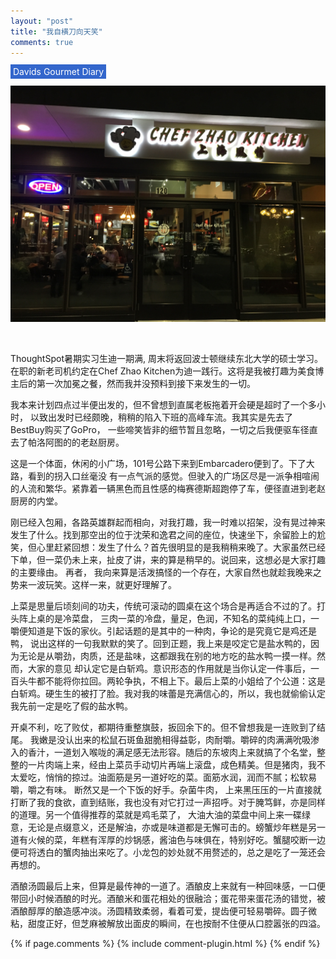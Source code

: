 ```yaml
---
layout: "post"
title: "我自横刀向天笑"
comments: true
---
```

<span style="background-color:rgba(51, 102, 204,1); color:white; padding:3px 4px;">Davids Gourmet Diary</span>&nbsp;&nbsp;&nbsp;
<br/>

![chef zhao kitchen](/images/Chef-Zhao-Kitchen-Palo-Alto-exterior-decor.jpg)

<br/>

ThoughtSpot暑期实习生迪一期满, 周末将返回波士顿继续东北大学的硕士学习。
在职的新老司机约定在Chef Zhao Kitchen为迪一践行。这将是我被打趣为美食博主后的第一次加冕之餐，然而我并没预料到接下来发生的一切。

我本来计划四点过半便出发的，但不曾想到直属老板拖着开会硬是超时了一个多小时，
以致出发时已经颇晚，稍稍的陷入下班的高峰车流。我其实是先去了BestBuy购买了GoPro，
一些啼笑皆非的细节暂且忽略，一切之后我便驱车径直去了帕洛阿图的的老赵厨房。

这是一个体面，休闲的小广场，101号公路下来到Embarcadero便到了。下了大路，看到的拐入口丝毫没
有一点气派的感觉。但驶入的广场区尽是一派争相喧闹的人流和繁华。紧靠着一辆黑色而且性感的梅赛德斯超跑停了车，便径直进到老赵厨房的内堂。

刚已经入包厢，各路英雄群起而相向，对我打趣，我一时难以招架，没有晃过神来发生了什么。找到那空出的位于沈荣和逸君之间的座位，快速坐下，余留脸上的尬笑，但心里赶紧回想：发生了什么？首先很明显的是我稍稍来晚了。大家虽然已经下单，但一菜仍未上来，扯皮了讲，来的算是稍早的。说回来，这想必是大家打趣的主要缘由。 再者， 我向来算是活泼搞怪的一个存在，大家自然也就趁我晚来之势来一波玩笑。这样一来，就更好理解了。

上菜是思量后顷刻间的功夫，传统可滚动的圆桌在这个场合是再适合不过的了。打头阵上桌的是冷菜盘， 三肉一菜的冷盘，量足，色润，不知名的菜纯纯上口，一嚼便知道是下饭的家伙。引起话题的是其中的一种肉，争论的是究竟它是鸡还是鸭， 说出这样的一句我默默的笑了。回到正题，我上来是咬定它是盐水鸭的，因为无论是从嚼劲，肉质，还是盐味，这都跟我在别的地方吃的盐水鸭一摸一样。然而，大家的意见
却认定它是白斩鸡。意识形态的作用就是当你认定一件事后，一百头牛都不能将你拉回。两轮争执，不相上下。最后上菜的小姐给了个公道：这是白斩鸡。硬生生的被打了脸。我对我的味蕾是充满信心的，所以，我也就偷偷认定我先前一定是吃了假的盐水鸭。

开桌不利，吃了败仗，都期待重整旗鼓，扳回余下的。但不曾想我是一连败到了结尾。 我嫩是没认出来的松鼠石斑鱼甜脆相得益彰，肉耐嚼。嚼碎的肉满满吮吸渗入的香汁，一道划入喉咙的满足感无法形容。随后的东坡肉上来就搞了个名堂，整整的一片肉端上来，经由上菜员手动切片再端上滚盘，成色精美。但是猪肉，我不太爱吃，悄悄的掠过。油面筋是另一道好吃的菜。面筋水润，润而不腻；松软易嚼，嚼之有味。 断然又是一个下饭的好手。杂菌牛肉， 上来黑压压的一片直接就打断了我的食欲，直到结账，我也没有对它打过一声招呼。对于腌笃鲜，亦是同样的道理。另一个值得推荐的菜就是鸡毛菜了， 大油大油的菜盘中间上来一碟绿意，无论是点缀意义，还是解油，亦或是味道都是无懈可击的。螃蟹炒年糕是另一道有火候的菜，年糕有浑厚的炒锅感，酱油色与味俱在，特别好吃。蟹腿咬断一边便可将透白的蟹肉抽出来吃了。小龙包的妙处就不用赘述的，总之是吃了一笼还会再想的。

酒酿汤圆最后上来，但算是最传神的一道了。酒酿皮上来就有一种回味感，一口便带回小时候酒酿的时光。酒酿米和蛋花相处的很融洽；蛋花带来蛋花汤的错觉，被酒酿醇厚的酿造感冲淡。汤圆精致柔弱，看着可爱，提齿便可轻易嚼碎。圆子微粘，甜度正好，但芝麻被解放出面皮的瞬间，在也按耐不住便从口腔嚣张的四溢。


{% if page.comments %} 
{% include comment-plugin.html %}
{% endif %}
